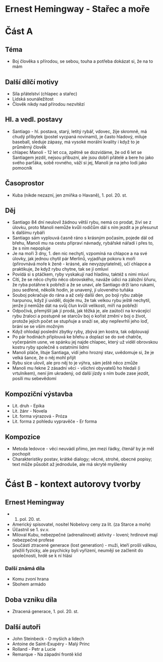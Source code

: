 # Ernest Hemingway - Stařec a moře
# Část A

## Téma
- Boj člověka s přírodou, se sebou, touha a potřeba dokázat si, že na to mám 
## Další dílčí motivy
- Síla přátelství (chlapec a stařec)
- Lidská sounáležitost
- Člověk nikdy nad přírodou nezvítězí
## Hl. a vedl. postavy
- Santiago - hl. postava, starý, letitý rybář, vdovec, žije skromně, má chudý příbytek (postel vycpaná novinami), je často hladový, miluje baseball, sleduje zápasy, má vysoké morální kvality i když to je průměrný člověk
- chlapec Manoli - 12 let cca, zpětně se dozvídáme, že od 6 let se Santiagem jezdil, nejsou příbuzní, ale jsou dobří přátelé a bere ho jako svého parťáka, sobě rovného, váží si jej, Manoli je na jeho lodi jako pomocník
## Časoprostor
- Kuba (nikde nezazní, jen zmíňka o Havaně), 1. pol. 20. st.
## Děj
- Santiago 84 dní neulovil žádnou větší rybu, nemá co prodat, živí se z úlovku, proto Manoli nemůže kvůli rodičům dál s ním jezdit a je přesunut k dalšímu rybáři
- Santiago sám vyplouvá časně ráno s krásným počasím, pojede dál od břehu, Manoli mu na cestu připraví návnady, rybářské nářadí i přes to, že s ním nepopluje
- Je na moři 3 dny, 1. den nic nechytí, vzpomíná na chlapce a na své úlovky, jak jednou chytil pár Merlinů, vyjadřuje pokoru k moři (přirovnává moře k ženě - krásné, ale nevyzpytatelné), učí chlapce a praktikuje, že když rybu chytne, tak se jí omluví
- Povídá si s ptáčkem, ryby vyskakují nad hladinu, taktéž s nimi mluví
- Cítí, že se něco chytlo něco obrovského, naváže údici na záložní šňuru, že ryba potáhne k pobřeží a že se unaví, ale Santiago drží lano rukami, jsou sedřené, několik hodin, je unavený, jí uloveného tuňáka
- Souboj pokračuje do rána a až celý další den, po boji rybu zabije harpunou, když jí uviděl, dojde mu, že tak velkou rybu ještě nechytil, jenže jí nemůže dát na svůj člun kvůli velikosti, míří na pobřeží
- Odpočívá, přemýšlí jak jí prodá, jak těžká je, ale zaútočí na krvácející rybu žraloci a postupně se starcův boj o kořist změní v boj o život, protože jejich počet se stupňuje a snaží se, aby nepřevrhli jeho loď, brání se se vším možným
- Když ohlodají poslední zbytky ryby, zbývá jen kostra, tak odplouvají
- Po pár hodinách připlouvá ke břehu a doplazí se do své chatrče, vyčerpáním usne, ve spánku jej najde chlapec, který už viděl obrovskou kostru ryby společně s ostatními lidmi
- Manoli pláče, lituje Santiaga, vidí jeho hrozný stav, uvědomuje si, že je velká šance, že o něj mohl přijít
- Rybu sice ulovil, ale pro něj to je výhra, sám ještě něco zmůže
- Manoli mu řekne 2 zásadní věci - všichni obyvatelů ho hledali (i vrtulníkem), není jim ukradený, od další jízdy s ním bude zase jezdit, posílí mu sebevědomí
## Kompoziční výstavba
- Lit. druh - Epika
- Lit. žánr - Novela
- Lit. forma výrazová - Próza
- Lit. forma z pohledu vypravěče - Er forma
## Kompozice
- Metoda ledovce - věci neuvádí přímo, jen mezi řádky, čtenář by je měl pochopit
- Charakteristiky postav, krátké dialogy; věcné, strohé, obecné popisy; text může působit až jednoduše, ale má skryté myšlenky

# Část B - kontext autorovy tvorby
## Ernest Hemingway
- 1. pol. 20. st.
- Americký spisovatel, nositel Nobelovy ceny za lit. (za Starce a moře)
- Účastnil se 1. sv.v.
- Miloval Kubu, nebezpečné (adrenalinové) aktivity - lovení; hrdinové mají nebezpečné profese
- Součástí ztracené generace (lost generation) - muži, kteří prošli válkou, přežili fyzicky, ale psychicky byli vyřízení, neumějí se začlenit do společnosti, hrdě se k ní hlásí
### Další známá díla
- Komu zvoní hrana
- Sbohem armádo
## Doba vzniku díla
- Ztracená generace, 1. pol. 20. st.
## Další autoři
- John Steinbeck - O myších a lidech
- Antoine de Saint-Exupéry - Malý Princ
- Rolland - Petr a Lucie
- Remarque - Na západní frontě klid